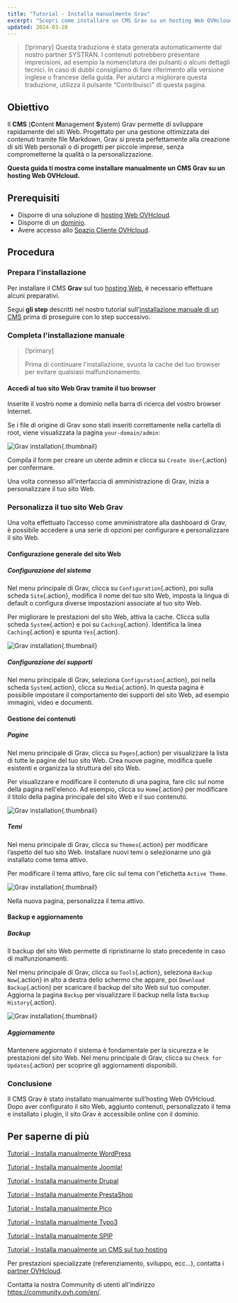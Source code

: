 ```yaml
---
title: "Tutorial - Installa manualmente Grav"
excerpt: "Scopri come installare un CMS Grav su un hosting Web OVHcloud"
updated: 2024-03-28
---
```


> [!primary]
> Questa traduzione è stata generata automaticamente dal nostro partner SYSTRAN. I contenuti potrebbero presentare imprecisioni, ad esempio la nomenclatura dei pulsanti o alcuni dettagli tecnici. In caso di dubbi consigliamo di fare riferimento alla versione inglese o francese della guida. Per aiutarci a migliorare questa traduzione, utilizza il pulsante "Contribuisci" di questa pagina.
>

## Obiettivo

Il **CMS** (**C**ontent **M**anagement **S**ystem) Grav permette di sviluppare rapidamente dei siti Web. Progettato per una gestione ottimizzata dei contenuti tramite file Markdown, Grav si presta perfettamente alla creazione di siti Web personali o di progetti per piccole imprese, senza comprometterne la qualità o la personalizzazione.

**Questa guida ti mostra come installare manualmente un CMS Grav su un hosting Web OVHcloud.**

## Prerequisiti

- Disporre di una soluzione di [hosting Web OVHcloud](https://www.ovhcloud.com/it/web-hosting/).
- Disporre di un [dominio](https://www.ovhcloud.com/it/domains/).
- Avere accesso allo [Spazio Cliente OVHcloud](/links/manager).

## Procedura

### Prepara l'installazione

Per installare il CMS **Grav** sul tuo [hosting Web](https://www.ovhcloud.com/it/web-hosting/), è necessario effettuare alcuni preparativi.

Segui **gli step** descritti nel nostro tutorial sull'[installazione manuale di un CMS](/pages/web_cloud/web_hosting/cms_manual_installation) prima di proseguire con lo step successivo.

### Completa l'installazione manuale

> [!primary]
>
> Prima di continuare l'installazione, svuota la cache del tuo browser per evitare qualsiasi malfunzionamento.
>

#### Accedi al tuo sito Web Grav tramite il tuo browser

Inserite il vostro nome a dominio nella barra di ricerca del vostro browser Internet.

Se i file di origine di Grav sono stati inseriti correttamente nella cartella di root, viene visualizzata la pagina `your-domain/admin`:

![Grav installation](images/first_page_config.png){.thumbnail}

Compila il form per creare un utente admin e clicca su `Create User`{.action} per confermare.

Una volta connesso all’interfaccia di amministrazione di Grav, inizia a personalizzare il tuo sito Web.

### Personalizza il tuo sito Web Grav

Una volta effettuato l’accesso come amministratore alla dashboard di Grav, è possibile accedere a una serie di opzioni per configurare e personalizzare il sito Web.

#### Configurazione generale del sito Web

##### Configurazione del sistema

Nel menu principale di Grav, clicca su `Configuration`{.action}, poi sulla scheda `Site`{.action}, modifica il nome del tuo sito Web, imposta la lingua di default o configura diverse impostazioni associate al tuo sito Web.

Per migliorare le prestazioni del sito Web, attiva la cache. Clicca sulla scheda `System`{.action} e poi su `Caching`{.action}. Identifica la linea `Caching`{.action} e spunta `Yes`{.action}.

![Grav installation](images/activate_cache.png){.thumbnail}

##### Configurazione dei supporti

Nel menu principale di Grav, seleziona `Configuration`{.action}, poi nella scheda `System`{.action}, clicca su `Media`{.action}. In questa pagina è possibile impostare il comportamento dei supporti del sito Web, ad esempio immagini, video e documenti.

#### Gestione dei contenuti

##### Pagine

Nel menu principale di Grav, clicca su `Pages`{.action} per visualizzare la lista di tutte le pagine del tuo sito Web. Crea nuove pagine, modifica quelle esistenti e organizza la struttura del sito Web.

Per visualizzare e modificare il contenuto di una pagina, fare clic sul nome della pagina nell'elenco. Ad esempio, clicca su `Home`{.action} per modificare il titolo della pagina principale del sito Web e il suo contenuto.

![Grav installation](images/list_pages.png){.thumbnail}

##### Temi

Nel menu principale di Grav, clicca su `Themes`{.action} per modificare l’aspetto del tuo sito Web. Installare nuovi temi o selezionarne uno già installato come tema attivo.

Per modificare il tema attivo, fare clic sul tema con l'etichetta `Active Theme`.

![Grav installation](images/theme_active.png){.thumbnail}

Nella nuova pagina, personalizza il tema attivo.

#### Backup e aggiornamento

##### Backup

Il backup del sito Web permette di ripristinarne lo stato precedente in caso di malfunzionamenti.

Nel menu principale di Grav, clicca su `Tools`{.action}, seleziona `Backup Now`{.action} in alto a destra dello schermo che appare, poi `Download Backup`{.action} per scaricare il backup del sito Web sul tuo computer. Aggiorna la pagina `Backup` per visualizzare il backup nella lista `Backup History`{.action}.

![Grav installation](images/backup_history.png){.thumbnail}

##### Aggiornamento

Mantenere aggiornato il sistema è fondamentale per la sicurezza e le prestazioni del sito Web. Nel menu principale di Grav, clicca su `Check for Updates`{.action} per scoprire gli aggiornamenti disponibili.

### Conclusione

Il CMS Grav è stato installato manualmente sull’hosting Web OVHcloud. Dopo aver configurato il sito Web, aggiunto contenuti, personalizzato il tema e installato i plugin, il sito Grav è accessibile online con il dominio.

## Per saperne di più <a name="go-further"></a>

[Tutorial - Installa manualmente WordPress](/pages/web_cloud/web_hosting/cms_manual_installation_wordpress)

[Tutorial - Installa manualmente Joomla!](/pages/web_cloud/web_hosting/cms_manual_installation_joomla)

[Tutorial - Installa manualmente Drupal](/pages/web_cloud/web_hosting/cms_manual_installation_drupal)

[Tutorial - Installa manualmente PrestaShop](/pages/web_cloud/web_hosting/cms_manual_installation_prestashop)

[Tutorial - Installa manualmente Pico](/pages/web_cloud/web_hosting/cms_manual_installation_pico)

[Tutorial - Installa manualmente Typo3](/pages/web_cloud/web_hosting/cms_manual_installation_typo3)

[Tutorial - Installa manualmente SPIP](/pages/web_cloud/web_hosting/cms_manual_installation_spip)

[Tutorial - Installa manualmente un CMS sul tuo hosting](/pages/web_cloud/web_hosting/cms_manual_installation)
 
Per prestazioni specializzate (referenziamento, sviluppo, ecc...), contatta i [partner OVHcloud](/links/partner).
 
Contatta la nostra Community di utenti all'indirizzo <https://community.ovh.com/en/>.